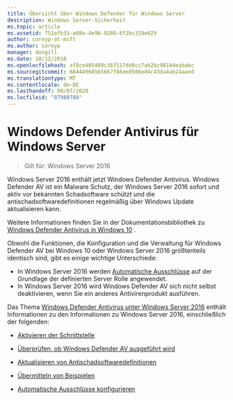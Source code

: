```yaml
---
title: Übersicht über Windows Defender für Windows Server
description: Windows Server-Sicherheit
ms.topic: article
ms.assetid: 751efb33-a08e-4e90-9208-6f2bc319e029
author: coreyp-at-msft
ms.author: coreyp
manager: dongill
ms.date: 10/12/2016
ms.openlocfilehash: af8ce405409c36f517dd8cc7ab2bc98184eababc
ms.sourcegitcommit: 68444968565667f86ee0586ed4c43da4ab24aaed
ms.translationtype: MT
ms.contentlocale: de-DE
ms.lasthandoff: 08/07/2020
ms.locfileid: "87989788"
---
```

# <a name="windows-defender-antivirus-for-windows-server"></a>Windows Defender Antivirus für Windows Server

>Gilt für: Windows Server 2016

Windows Server 2016 enthält jetzt Windows Defender Antivirus. Windows Defender AV ist ein Malware Schutz, der Windows Server 2016 sofort und aktiv vor bekannten Schadsoftware schützt und die antischadsoftwaredefinitionen regelmäßig über Windows Update aktualisieren kann.

Weitere Informationen finden Sie in der Dokumentationsbibliothek zu [Windows Defender Antivirus in Windows 10](/windows/threat-protection/windows-defender-antivirus/windows-defender-antivirus-in-windows-10) .


Obwohl die Funktionen, die Konfiguration und die Verwaltung für Windows Defender AV bei Windows 10 oder Windows Server 2016 größtenteils identisch sind, gibt es einige wichtige Unterschiede:

- In Windows Server 2016 werden [Automatische Ausschlüsse](/windows/threat-protection/windows-defender-antivirus/configure-server-exclusions-windows-defender-antivirus) auf der Grundlage der definierten Server Rolle angewendet.
- In Windows Server 2016 wird Windows Defender AV sich nicht selbst deaktivieren, wenn Sie ein anderes Antivirenprodukt ausführen.

Das Thema [Windows Defender Antivirus unter Windows Server 2016](/windows/threat-protection/windows-defender-antivirus/windows-defender-antivirus-on-windows-server-2016) enthält Informationen zu den Informationen zu Windows Server 2016, einschließlich der folgenden:

-   [Aktivieren der Schnittstelle](/windows/threat-protection/windows-defender-antivirus/windows-defender-antivirus-on-windows-server-2016#BKMK_UsingDef)

-   [Überprüfen, ob Windows Defender AV ausgeführt wird]( /windows/threat-protection/windows-defender-antivirus/windows-defender-antivirus-on-windows-server-2016#BKMK_DefRun)

-   [Aktualisieren von Antischadsoftwaredefinitionen]( /windows/threat-protection/windows-defender-antivirus/windows-defender-antivirus-on-windows-server-2016#BKMK_UpdateDef)

-   [Übermitteln von Beispielen]( /windows/threat-protection/windows-defender-antivirus/windows-defender-antivirus-on-windows-server-2016#BKMK_DefSamples)

-   [Automatische Ausschlüsse konfigurieren]( /windows/threat-protection/windows-defender-antivirus/windows-defender-antivirus-on-windows-server-2016#BKMK_DefExclusions)